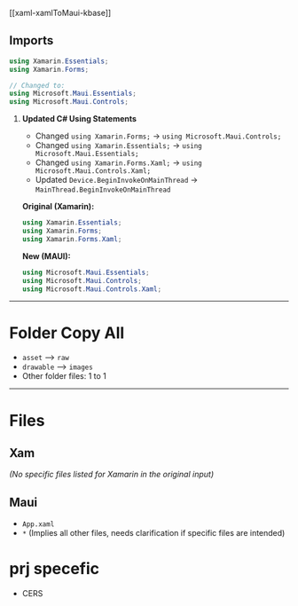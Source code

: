 

[[xaml-xamlToMaui-kbase]]
## Imports

```csharp
using Xamarin.Essentials;
using Xamarin.Forms;

// Changed to:
using Microsoft.Maui.Essentials;
using Microsoft.Maui.Controls;
```

1.  **Updated C# Using Statements**

    *   Changed `using Xamarin.Forms;` → `using Microsoft.Maui.Controls;`
    *   Changed `using Xamarin.Essentials;` → `using Microsoft.Maui.Essentials;`
    *   Changed `using Xamarin.Forms.Xaml;` → `using Microsoft.Maui.Controls.Xaml;`
    *   Updated `Device.BeginInvokeOnMainThread` → `MainThread.BeginInvokeOnMainThread`

    **Original (Xamarin):**
    ```csharp
    using Xamarin.Essentials;
    using Xamarin.Forms;
    using Xamarin.Forms.Xaml;
    ```

    **New (MAUI):**
    ```csharp
    using Microsoft.Maui.Essentials;
    using Microsoft.Maui.Controls;
    using Microsoft.Maui.Controls.Xaml;
    ```

---

# Folder Copy All

*   `asset` --> `raw`
*   `drawable` --> `images`
*   Other folder files: 1 to 1

---

# Files

## Xam
*(No specific files listed for Xamarin in the original input)*

## Maui
*   `App.xaml`
*   `*` (Implies all other files, needs clarification if specific files are intended)

# prj specefic 

* CERS 
